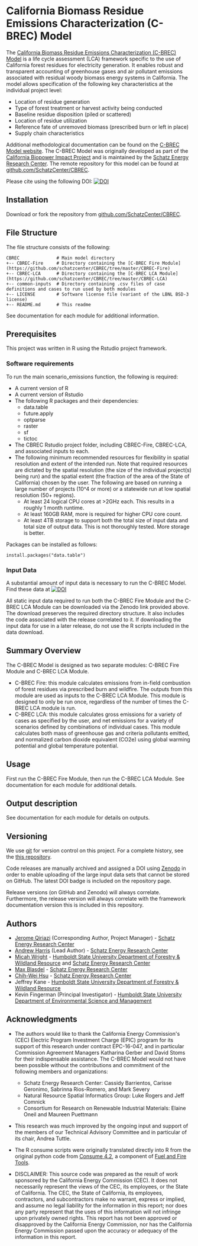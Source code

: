 **California Biomass Residue Emissions Characterization (C-BREC) Model**
===================================================================

The [California Biomass Residue Emissions Characterization (C-BREC) Model](https://schatzcenter.org/cbrec) is a life cycle assessment (LCA) framework specific to the use of California forest residues for electricity generation. It enables robust and transparent accounting of greenhouse gases and air pollutant emissions associated with residual woody biomass energy systems in California. The model allows specification of the following key characteristics at the individual project level:

* Location of residue generation
* Type of forest treatment or harvest activity being conducted
* Baseline residue disposition (piled or scattered)
* Location of residue utilization
* Reference fate of unremoved biomass (prescribed burn or left in place)
* Supply chain characteristics

Additional methodological documentation can be found on the [C-BREC Model website](https://schatzcenter.org/cbrec). The C-BREC Model was originally developed as part of the [California Biopower Impact Project](https://schatzcenter.org/cbip/) and is maintained by the [Schatz Energy Research Center](https://schatzcenter.org). The remote repository for this model can be found at [github.com/SchatzCenter/CBREC](https://github.com/SchatzCenter/CBREC).

Please cite using the following DOI: [![DOI](https://zenodo.org/badge/DOI/10.5281/zenodo.5230273.svg)](https://doi.org/10.5281/zenodo.5230273)

## Installation

Download or fork the repository from [github.com/SchatzCenter/CBREC](https://github.com/SchatzCenter/CBREC). 

## File Structure

The file structure consists of the following: 

```
CBREC              # Main model directory
+-- CBREC-Fire     # Directory containing the [C-BREC Fire Module](https://github.com/schatzcenter/CBREC/tree/master/CBREC-Fire)
+-- CBREC-LCA      # Directory containing the [C-BREC LCA Module](https://github.com/schatzcenter/CBREC/tree/master/CBREC-LCA)
+-- common-inputs  # Directory containing .csv files of case definitions and cases to run used by both modules
+-- LICENSE        # Software license file (variant of the LBNL BSD-3 license)
+-- README.md      # This readme
```

See documentation for each module for additional information.

## Prerequisites

This project was written in R using the Rstudio project framework.

### Software requirements

To run the main scenario_emissions function, the following is required:

* A current version of R
* A current version of Rstudio
* The following R packages and their dependencies:
  - data.table
  - future.apply
  - optparse
  - raster
  - sf
  - tictoc
* The CBREC Rstudio project folder, including CBREC-Fire, CBREC-LCA, and associated inputs to each.
* The following minimum recommended resources for flexibility in spatial resolution and extent of the intended run. Note that required resources are dictated by the spatial resolution (the size of the individual project(s) being run) and the spatial extent (the fraction of the area of the State of California) chosen by the user. The following are based on running a large number of projects (10^4 or more) or a statewide run at low spatial resolution (50+ regions).
  * At least 24 logical CPU cores at >2GHz each. This results in a roughly 1 month runtime.
  * At least 160GB RAM, more is required for higher CPU core count.
  * At least 4TB storage to support both the total size of input data and total size of output data. This is not thoroughly tested. More storage is better.
        
Packages can be installed as follows:

```
install.packages("data.table")
```

### Input Data

A substantial amount of input data is necessary to run the C-BREC Model. Find these data at [![DOI](https://zenodo.org/badge/DOI/10.5281/zenodo.5230532.svg)](https://doi.org/10.5281/zenodo.5230532)


All static input data required to run both the C-BREC Fire Module and the C-BREC LCA Module can be downloaded via the Zenodo link provided above. The download preserves the required directory structure. It also includes the code associated with the release correlated to it. If downloading the input data for use in a later release, do not use the R scripts included in the data download.

## Summary Overview

The C-BREC Model is designed as two separate modules: C-BREC Fire Module and C-BREC LCA Module.
* C-BREC Fire: this module calculates emissions from in-field combustion of forest residues via prescribed burn and wildfire. The outputs from this module are used as inputs to the C-BREC LCA Module. This module is designed to only be run once, regardless of the number of times the C-BREC LCA module is run.
* C-BREC LCA: this module calculates gross emissions for a variety of cases as specified by the user, and net emissions for a variety of scenarios defined by combinations of individual cases. This module calculates both mass of greenhouse gas and criteria pollutants emitted, and normalized carbon dioxide equivalent (CO2e) using global warming potential and global temperature potential.

## Usage

First run the C-BREC Fire Module, then run the C-BREC LCA Module. See documentation for each module for additional details.

## Output description

See documentation for each module for details on outputs.

## Versioning

We use [git](https://git-scm.com/) for version control on this project. For a complete history, see the [this repository](https://github.com/SchatzCenter/CBREC).

Code releases are manually archived and assigned a DOI using [Zenodo](https://zenodo.org) in order to enable uploading of the large input data sets that cannot be stored on GitHub. The latest DOI badge is included on the repository page.

Release versions (on GitHub and Zenodo) will always correlate. Furthermore, the release version will always correlate with the framework documentation version this is included in this repository.

## Authors

* [Jerome Qiriazi](https://github.com/jqiriazi) (Corresponding Author, Project Manager) - [Schatz Energy Research Center](https://schatzcenter.org)
* [Andrew Harris](https://github.com/arharris) (Lead Author) - [Schatz Energy Research Center](https://schatzcenter.org)
* [Micah Wright](https://github.com/wrightmicahc) - [Humboldt State University Department of Forestry & Wildland Resource](https://fwr.humboldt.edu/) and [Schatz Energy Research Center](https://schatzcenter.org)
* [Max Blasdel](https://github.com/mxblsdl) - [Schatz Energy Research Center](https://schatzcenter.org)
* [Chih-Wei Hsu](https://www.linkedin.com/in/chihweihsu/) - [Schatz Energy Research Center](https://schatzcenter.org)
* Jeffrey Kane - [Humboldt State University Department of Forestry & Wildland Resource](https://fwr.humboldt.edu/)
* Kevin Fingerman (Principal Investigator) - [Humboldt State University Department of Environmental Science and Management](https://environment.humboldt.edu/)

## Acknowledgments

* The authors would like to thank the California Energy Commission's (CEC) Electric Program Investment Charge (EPIC) program for its support of this research under contract EPC-16-047, and in particular Commission Agreement Managers Katharina Gerber and David Stoms for their indispensable assistance. The C-BREC Model would not have been possible without the contributions and commitment of the following members and organizations:
  - Schatz Energy Research Center: Cassidy Barrientos, Carisse Geronimo, Sabrinna Rios-Romero, and Mark Severy
  - Natural Resource Spatial Informatics Group: Luke Rogers and Jeff Comnick
  - Consortium for Research on Renewable Industrial Materials: Elaine Oneil and Maureen Puettmann

* This research was much improved by the ongoing input and support of the members of our Technical Advisory Committee and in particular of its chair, Andrea Tuttle.

* The R consume scripts were originally translated directly into R from the original python code from [Consume 4.2](https://www.fs.fed.us/pnw/fera/fft/consumemodule.shtml), a component of [Fuel and Fire Tools](https://www.fs.fed.us/pnw/fera/fft/index.shtml).

* DISCLAIMER: This source code was prepared as the result of work sponsored by the California Energy Commission (CEC). It does not necessarily represent the views of the CEC, its employees, or the State of California. The CEC, the State of California, its employees, contractors, and subcontractors make no warrant, express or implied, and assume no legal liability for the information in this report; nor does any party represent that the uses of this information will not infringe upon privately owned rights. This report has not been approved or disapproved by the California Energy Commission, nor has the California Energy Commission passed upon the accuracy or adequacy of the information in this report.
